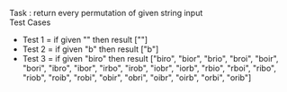 Task : return every permutation of given string input <br/>
Test Cases 
- Test 1 = if given "" then result [""]
- Test 2 = if given "b" then result ["b"]
- Test 3 = if given "biro" then result ["biro", "bior", "brio", "broi", "boir", "bori", "ibro", "ibor", "irbo", "irob", "iobr", "iorb", "rbio", "rboi", "ribo", "riob", "roib", "robi", "obir", "obri", "oibr", "oirb", "orbi", "orib"]